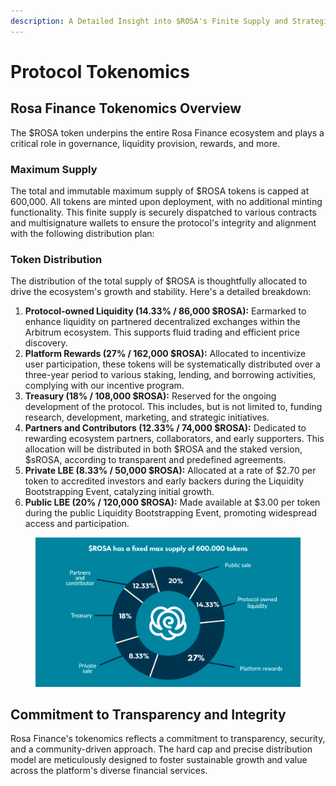 ```yaml
---
description: A Detailed Insight into $ROSA's Finite Supply and Strategic Allocation
---
```


# Protocol Tokenomics

## **Rosa Finance Tokenomics Overview**

The $ROSA token underpins the entire Rosa Finance ecosystem and plays a critical role in governance, liquidity provision, rewards, and more.

### Maximum Supply

The total and immutable maximum supply of $ROSA tokens is capped at 600,000. All tokens are minted upon deployment, with no additional minting functionality. This finite supply is securely dispatched to various contracts and multisignature wallets to ensure the protocol's integrity and alignment with the following distribution plan:

### Token Distribution

The distribution of the total supply of $ROSA is thoughtfully allocated to drive the ecosystem's growth and stability. Here's a detailed breakdown:

1. **Protocol-owned Liquidity (14.33% / 86,000 $ROSA):** Earmarked to enhance liquidity on partnered decentralized exchanges within the Arbitrum ecosystem. This supports fluid trading and efficient price discovery.
2. **Platform Rewards (27% / 162,000 $ROSA):** Allocated to incentivize user participation, these tokens will be systematically distributed over a three-year period to various staking, lending, and borrowing activities, complying with our incentive program.
3. **Treasury (18% / 108,000 $ROSA):** Reserved for the ongoing development of the protocol. This includes, but is not limited to, funding research, development, marketing, and strategic initiatives.
4. **Partners and Contributors (12.33% / 74,000 $ROSA):** Dedicated to rewarding ecosystem partners, collaborators, and early supporters. This allocation will be distributed in both $ROSA and the staked version, $sROSA, according to transparent and predefined agreements.
5. **Private LBE (8.33% / 50,000 $ROSA):** Allocated at a rate of $2.70 per token to accredited investors and early backers during the Liquidity Bootstrapping Event, catalyzing initial growth.
6. **Public LBE (20% / 120,000 $ROSA):** Made available at $3.00 per token during the public Liquidity Bootstrapping Event, promoting widespread access and participation.

<figure><img src="../.gitbook/assets/image (2).png" alt=""><figcaption></figcaption></figure>

## **Commitment to Transparency and Integrity**

Rosa Finance's tokenomics reflects a commitment to transparency, security, and a community-driven approach. The hard cap and precise distribution model are meticulously designed to foster sustainable growth and value across the platform's diverse financial services.
